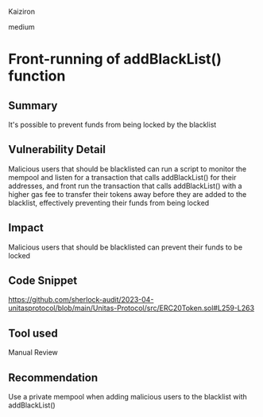 Kaiziron

medium

# Front-running of addBlackList() function

## Summary

It's possible to prevent funds from being locked by the blacklist

## Vulnerability Detail

Malicious users that should be blacklisted can run a script to monitor the mempool and listen for a transaction that calls addBlackList() for their addresses, and front run the transaction that calls addBlackList() with a higher gas fee to transfer their tokens away before they are added to the blacklist, effectively preventing their funds from being locked

## Impact

Malicious users that should be blacklisted can prevent their funds to be locked

## Code Snippet
https://github.com/sherlock-audit/2023-04-unitasprotocol/blob/main/Unitas-Protocol/src/ERC20Token.sol#L259-L263

## Tool used

Manual Review

## Recommendation

Use a private mempool when adding malicious users to the blacklist with addBlackList()